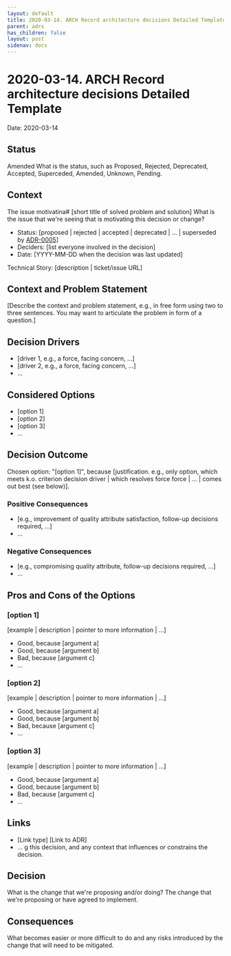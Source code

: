 ```yaml
---
layout: default
title: 2020-03-14. ARCH Record architecture decisions Detailed Template
parent: adrs
has_children: false
layout: post
sidenav: docs
---
```

# 2020-03-14. ARCH Record architecture decisions Detailed Template

Date: 2020-03-14

## Status

Amended
What is the status, such as Proposed, Rejected, Deprecated, Accepted, Superceded, Amended, Unknown, Pending.

## Context

The issue motivatina# [short title of solved problem and solution]
What is the issue that we're seeing that is motivating this decision or change?

  * Status: [proposed | rejected | accepted | deprecated | ... | superseded by [ADR-0005](0005-example.md)] <!-- optional -->
  * Deciders: [list everyone involved in the decision] <!-- optional -->
  * Date: [YYYY-MM-DD when the decision was last updated] <!-- optional -->

Technical Story: [description | ticket/issue URL] <!-- optional -->

## Context and Problem Statement

[Describe the context and problem statement, e.g., in free form using two to three sentences. You may want to articulate the problem in form of a question.]

## Decision Drivers <!-- optional -->

  * [driver 1, e.g., a force, facing concern, ...]
  * [driver 2, e.g., a force, facing concern, ...]
  * ... <!-- numbers of drivers can vary -->

## Considered Options

* [option 1]
* [option 2]
* [option 3]
* ... <!-- numbers of options can vary -->

## Decision Outcome

Chosen option: "[option 1]", because [justification. e.g., only option, which meets k.o. criterion decision driver | which resolves force force | ... | comes out best (see below)].

### Positive Consequences <!-- optional -->

* [e.g., improvement of quality attribute satisfaction, follow-up decisions required, ...]
* ...

### Negative Consequences <!-- optional -->

* [e.g., compromising quality attribute, follow-up decisions required, ...]
* ...

## Pros and Cons of the Options <!-- optional -->

### [option 1]

[example | description | pointer to more information | ...] <!-- optional -->

* Good, because [argument a]
* Good, because [argument b]
* Bad, because [argument c]
* ... <!-- numbers of pros and cons can vary -->

### [option 2]

[example | description | pointer to more information | ...] <!-- optional -->

* Good, because [argument a]
* Good, because [argument b]
* Bad, because [argument c]
* ... <!-- numbers of pros and cons can vary -->

### [option 3]

[example | description | pointer to more information | ...] <!-- optional -->

* Good, because [argument a]
* Good, because [argument b]
* Bad, because [argument c]
* ... <!-- numbers of pros and cons can vary -->

## Links <!-- optional -->

* [Link type] [Link to ADR] <!-- example: Refined by [ADR-0005](0005-example.md) -->
* ... <!-- numbers of links can vary -->g this decision, and any context that influences or constrains the decision.

## Decision

What is the change that we're proposing and/or doing?
The change that we're proposing or have agreed to implement.

## Consequences

What becomes easier or more difficult to do and any risks introduced by the change that will need to be mitigated.
